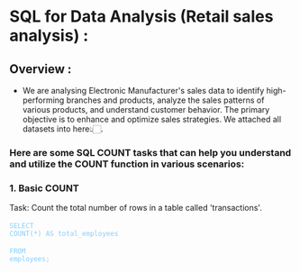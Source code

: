 # SQL for Data Analysis (Retail sales analysis) :
## Overview :
- We are analysing Electronic Manufacturer's sales data to identify high-performing branches and products, analyze the sales patterns of various products, and understand customer behavior. The primary objective is to enhance and optimize sales strategies. We attached all datasets into here👆🏻.
### Here are some SQL COUNT tasks that can help you understand and utilize the COUNT function in various scenarios: 
### 1. Basic COUNT
Task: Count the total number of rows in a table called 'transactions'.<br>
<br><code style="color : lightskyblue">SELECT COUNT(*) AS total_employees</code></br>
<br><code style="color : lightskyblue">FROM employees;</br></code></br>



